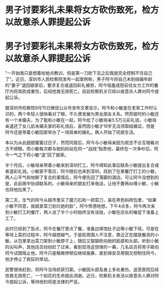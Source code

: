 # 男子讨要彩礼未果将女方砍伤致死，检方以故意杀人罪提起公诉

# 男子讨要彩礼未果将女方砍伤致死，检方以故意杀人罪提起公诉

“一开始我只是想着给她点教训，但是第一刀砍下去之后我就完全控制不住自己了”。近日，深圳市人民检察院发布一起案例称，男子阿今将自己未到结婚年龄的“妻子”退回娘家后，要求复合或退回彩礼被拒，阿今恼羞成怒前往女方工作的餐厅内将其砍成重伤，后经抢救无效死亡。目前检察机关已经以故意杀人罪对阿今提起公诉。

据深圳市检察院9月15日微信公众号发布文章显示，阿今和小敏是在老家工作时认识的，两个年轻人很快看对了眼，不久便发展为男女朋友关系。然而彼时的小敏还有一个未婚夫，为了能和小敏在一起，阿今给了小敏母亲5.5万元彩礼钱，小敏母亲退还了女儿前未婚夫家的彩礼钱后，虽然因小敏才19岁无法领取结婚证，但是阿今还是带着小敏回家举办了一场简单的婚礼，俩人开始了同居生活。

本以为从此甜甜蜜蜜过日子，然而同居后，阿今与小敏母亲因为观念不合互相看对方不顺眼，而小敏每次都与她妈妈站在同一“战线”指责他，最终在一次争吵后，阿今一气之下将小敏“退”回了娘家。

半个月后，小敏母亲带着小敏来到深圳打工，阿今得知此事后联系小敏提出复合或者退彩礼钱。小敏家不答应，阿今随后也来到深圳，找到了在某餐厅打工的小敏，两人心平气和地聊了复合的事情后，阿今便先回了落脚的酒店。可让阿今没想到的是，此前居中协调联系的、小敏母亲的朋友打来电话，让他不要再纠缠小敏，小敏也将他拉黑了。

第二天，生气的阿今从超市里买了磨刀石和一把菜刀，装在黑色斜挎包里，“如果小敏不同意，我就拿菜刀划烂她的脸”，阿今愤懑地想。下午4点多，阿今再次来到小敏打工的餐厅，两人谈了半个小时始终没有谈拢，小敏在店长的催促下准备上工了。

此时已经到了饭点，阿今在餐厅里点了餐，准备边填饱肚子边等小敏下班。可是在等待上菜的过程中，阿今越想越气，于是趁周围人不注意，靠近正在摆放餐具的小敏，从包里拿出菜刀架到小敏脖子上，随后又狠狠砍向她的脸部和头部。听到小敏的尖叫声，其他店员纷纷赶了过来，看到现场这惊悚的一幕，几名店员将凳子砸向阿今试图阻止他，阿今只是略微停顿后继续施暴，直到保安员用钢叉控制住阿今，他才停止了疯狂的举动。

民警很快赶到，将阿今当场抓获归案。小敏因头部及身上多处重伤，送至医院后经抢救无效死亡，一个如花的生命就此凋谢。近日，检察机关依法以故意杀人罪对阿今提起公诉，等待他的将是法律的严惩。

